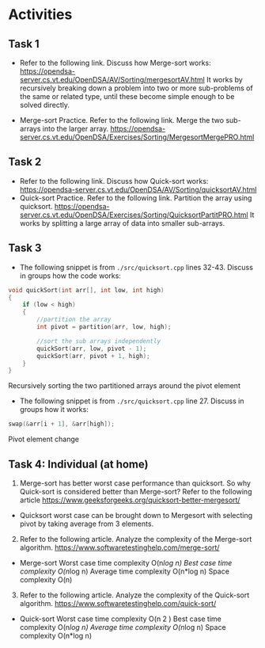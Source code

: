 # Activities

## Task 1

- Refer to the following link. Discuss how Merge-sort works:
  https://opendsa-server.cs.vt.edu/OpenDSA/AV/Sorting/mergesortAV.html
  It works by recursively breaking down a problem into two or more sub-problems of the same or related type, until these become simple enough to be solved directly.

- Merge-sort Practice. Refer to the following link. Merge the two sub-arrays into the larger array.
  https://opendsa-server.cs.vt.edu/OpenDSA/Exercises/Sorting/MergesortMergePRO.html

## Task 2

- Refer to the following link. Discuss how Quick-sort works:  
  https://opendsa-server.cs.vt.edu/OpenDSA/AV/Sorting/quicksortAV.html
- Quick-sort Practice. Refer to the following link. Partition the array using quicksort.
  https://opendsa-server.cs.vt.edu/OpenDSA/Exercises/Sorting/QuicksortPartitPRO.html
  It works by splitting a large array of data into smaller sub-arrays. 

## Task 3

- The following snippet is from `./src/quicksort.cpp` lines 32-43. Discuss in groups how the code works:

```cpp
void quickSort(int arr[], int low, int high)
{
    if (low < high)
    {
        //partition the array
        int pivot = partition(arr, low, high);

        //sort the sub arrays independently
        quickSort(arr, low, pivot - 1);
        quickSort(arr, pivot + 1, high);
    }
}
```
Recursively sorting the two partitioned arrays around the pivot element

- The following snippet is from `./src/quicksort.cpp` line 27. Discuss in groups how ìt works:

```cpp
swap(&arr[i + 1], &arr[high]);
```
Pivot element change

## Task 4: Individual (at home)

1. Merge-sort has better worst case performance than quicksort. So why Quick-sort is considered better than Merge-sort? Refer to the following article
   https://www.geeksforgeeks.org/quicksort-better-mergesort/
- Quicksort worst case can be brought down to Mergesort with selecting pivot by taking average from 3 elements.
2. Refer to the following article. Analyze the complexity of the Merge-sort algorithm.
   https://www.softwaretestinghelp.com/merge-sort/
- Merge-sort
  Worst case time complexity	O(n*log n)
  Best case time complexity	O(n*log n)
  Average time complexity	O(n*log n)
  Space complexity	O(n)
3. Refer to the following article. Analyze the complexity of the Quick-sort algorithm.
   https://www.softwaretestinghelp.com/quick-sort/
- Quick-sort
  Worst case time complexity	O(n 2 )
  Best case time complexity	O(n*log n)
  Average time complexity	O(n*log n)
  Space complexity	O(n*log n)